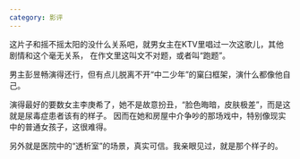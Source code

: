 ```yaml
---
category: 影评
---
```

这片子和摇不摇太阳的没什么关系吧，就男女主在KTV里唱过一次这歌儿，其他剧情和这个毫无关系，
在作文里这叫文不对题，或者叫“跑题”。

男主彭昱畅演得还行，但有点儿脱离不开“中二少年”的窠臼框架，演什么都像他自己。

演得最好的要数女主李庚希了，她不是故意扮丑，“脸色晦暗，皮肤极差”，而是这就是尿毒症患者该有的样子。
因而在她和房屋中介争吵的那场戏中，特别像现实中的普通女孩子，这很难得。

另外就是医院中的“透析室”的场景，真实可信。我亲眼见过，就是那个样子的。

